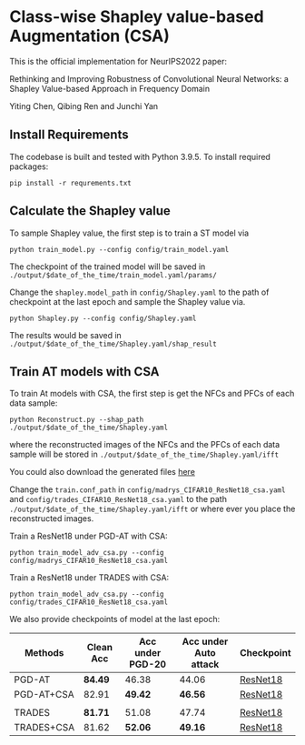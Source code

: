 # Class-wise Shapley value-based Augmentation (CSA)
This is the official implementation for NeurIPS2022 paper: 

Rethinking and Improving Robustness of Convolutional Neural Networks: a Shapley Value-based Approach in Frequency Domain

Yiting Chen, Qibing Ren and Junchi Yan

## Install Requirements
The codebase is built and tested with Python 3.9.5. To install required packages:

```pip install -r requrements.txt```

## Calculate the Shapley value
To sample Shapley value, the first step is to train a ST model via

 ```python train_model.py --config config/train_model.yaml```

The checkpoint of the trained model will be saved in ```./output/$date_of_the_time/train_model.yaml/params/```

Change the ```shapley.model_path``` in ```config/Shapley.yaml``` to the path of checkpoint at the last epoch and sample the Shapley value via.

```python Shapley.py --config config/Shapley.yaml```

The results would be saved in ```./output/$date_of_the_time/Shapley.yaml/shap_result```

## Train AT models with CSA
To train At models with CSA, the first step is get the NFCs and PFCs of each data sample:

```python Reconstruct.py --shap_path ./output/$date_of_the_time/Shapley.yaml```

where the reconstructed images of the NFCs and the PFCs of each data sample will be stored in ```./output/$date_of_the_time/Shapley.yaml/ifft```

You could also download the generated files [here](https://drive.google.com/file/d/1do8KbtySg7vCZr0cXCQHZ4m0HViIPfdR/view?usp=sharing)

Change the ```train.conf_path``` in ```config/madrys_CIFAR10_ResNet18_csa.yaml``` and ```config/trades_CIFAR10_ResNet18_csa.yaml``` to the path ```./output/$date_of_the_time/Shapley.yaml/ifft``` or where ever you place the reconstructed images.

Train a ResNet18 under PGD-AT with CSA:

```python train_model_adv_csa.py --config config/madrys_CIFAR10_ResNet18_csa.yaml```

Train a ResNet18 under TRADES with CSA:

```python train_model_adv_csa.py --config config/trades_CIFAR10_ResNet18_csa.yaml```

We also provide checkpoints of model at the last epoch:

| Methods    | Clean Acc | Acc under PGD-20 | Acc under Auto attack | Checkpoint                                                                                     |
|------------|-----------|------------------|-----------------------|------------------------------------------------------------------------------------------------|
| PGD-AT     | **84.49** | 46.38            | 44.06                 | [ResNet18](https://drive.google.com/file/d/1gi3EdttHumTqpwITEJiguQXLUFlOCZBe/view?usp=sharing) |
| PGD-AT+CSA | 82.91     | **49.42**        | **46.56**             | [ResNet18](https://drive.google.com/file/d/1_GCjLWAhDqxxjY2El-E9yw1gNdxfdJaM/view?usp=sharing) |
|            |           |                  |                       |                                                                                                |
| TRADES     | **81.71** | 51.08            | 47.74                 | [ResNet18](https://drive.google.com/file/d/14XaIwXK9lNH6eokzAs2BFigdSfezt2JX/view?usp=sharing) |
| TRADES+CSA | 81.62     | **52.06**        | **49.16**             | [ResNet18](https://drive.google.com/file/d/1W7BSAw2xnfCEizxjWkOJWhPRGsa-FVmC/view?usp=sharing) |


